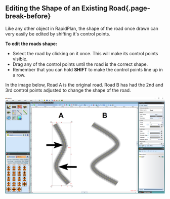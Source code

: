 ## Editing the Shape of an Existing Road{.page-break-before}

Like any other object in RapidPlan, the shape of the road once drawn can very easily be edited by shifting it's control points.

**To edit the roads shape:**

 - Select the road by clicking on it once. This will make its control
   points visible.
 - Drag any of the control points until the road is the correct shape.
 - Remember that you can hold **SHIFT** to make the control points line up in a row.

In the image below, Road A is the original road. Road B has had the 2nd and 3rd control points adjusted to change the shape of the road.

![Road_Control_Points](./assets/Road_Control_Points.png)
